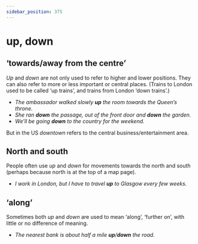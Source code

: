 ```yaml
---
sidebar_position: 375
---
```


# up, down

## ‘towards/away from the centre’

*Up* and *down* are not only used to refer to higher and lower positions. They can also refer to more or less important or central places. (Trains to London used to be called ‘up trains’, and trains from London ‘down trains’.)

- *The ambassador walked slowly **up** the room towards the Queen’s throne.*
- *She ran **down** the passage, out of the front door and **down** the garden.*
- *We’ll be going **down** to the country for the weekend.*

But in the US *downtown* refers to the central business/entertainment area.

## North and south

People often use *up* and *down* for movements towards the north and south (perhaps because north is at the top of a map page).

- *I work in London, but I have to travel **up** to Glasgow every few weeks.*

## ‘along’

Sometimes both *up* and *down* are used to mean ‘along’, ‘further on’, with little or no difference of meaning.

- *The nearest bank is about half a mile **up**/**down** the road.*
